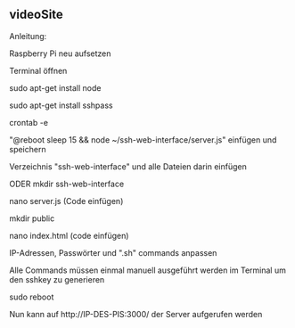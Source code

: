 ## videoSite

Anleitung:

Raspberry Pi neu aufsetzen

Terminal öffnen

sudo apt-get install node

sudo apt-get install sshpass

crontab -e

"@reboot sleep 15 && node ~/ssh-web-interface/server.js" einfügen und speichern

Verzeichnis "ssh-web-interface" und alle Dateien darin einfügen

ODER
mkdir ssh-web-interface 

nano server.js (Code einfügen)

mkdir public

nano index.html (code einfügen)

IP-Adressen, Passwörter und ".sh" commands anpassen

Alle Commands müssen einmal manuell ausgeführt werden im Terminal um den sshkey zu generieren

sudo reboot

Nun kann auf http://IP-DES-PIS:3000/ der Server aufgerufen werden

